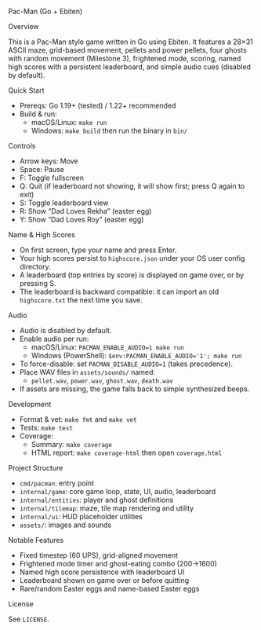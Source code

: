 Pac-Man (Go + Ebiten)

Overview

This is a Pac-Man style game written in Go using Ebiten. It features a 28×31 ASCII maze, grid-based movement, pellets and power pellets, four ghosts with random movement (Milestone 3), frightened mode, scoring, named high scores with a persistent leaderboard, and simple audio cues (disabled by default).

Quick Start

- Prereqs: Go 1.19+ (tested) / 1.22+ recommended
- Build & run:
  - macOS/Linux: `make run`
  - Windows: `make build` then run the binary in `bin/`

Controls

- Arrow keys: Move
- Space: Pause
- F: Toggle fullscreen
- Q: Quit (if leaderboard not showing, it will show first; press Q again to exit)
- S: Toggle leaderboard view
- R: Show “Dad Loves Rekha” (easter egg)
- Y: Show “Dad Loves Roy” (easter egg)

Name & High Scores

- On first screen, type your name and press Enter.
- Your high scores persist to `highscore.json` under your OS user config directory.
- A leaderboard (top entries by score) is displayed on game over, or by pressing S.
- The leaderboard is backward compatible: it can import an old `highscore.txt` the next time you save.

Audio

- Audio is disabled by default.
- Enable audio per run:
  - macOS/Linux: `PACMAN_ENABLE_AUDIO=1 make run`
  - Windows (PowerShell): `$env:PACMAN_ENABLE_AUDIO='1'; make run`
- To force-disable: set `PACMAN_DISABLE_AUDIO=1` (takes precedence).
- Place WAV files in `assets/sounds/` named:
  - `pellet.wav`, `power.wav`, `ghost.wav`, `death.wav`
- If assets are missing, the game falls back to simple synthesized beeps.

Development

- Format & vet: `make fmt` and `make vet`
- Tests: `make test`
- Coverage:
  - Summary: `make coverage`
  - HTML report: `make coverage-html` then open `coverage.html`

Project Structure

- `cmd/pacman`: entry point
- `internal/game`: core game loop, state, UI, audio, leaderboard
- `internal/entities`: player and ghost definitions
- `internal/tilemap`: maze, tile map rendering and utility
- `internal/ui`: HUD placeholder utilities
- `assets/`: images and sounds

Notable Features

- Fixed timestep (60 UPS), grid-aligned movement
- Frightened mode timer and ghost-eating combo (200→1600)
- Named high score persistence with leaderboard UI
- Leaderboard shown on game over or before quitting
- Rare/random Easter eggs and name-based Easter eggs

License

See `LICENSE`.


